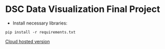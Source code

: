 # DSC Data Visualization Final Project


* Install necessary libraries:

`pip install -r requirements.txt`

[Cloud hosted version](https:///bk-bridge-b2pt2czqtehmzmcut8ija5.streamlit.app/)
